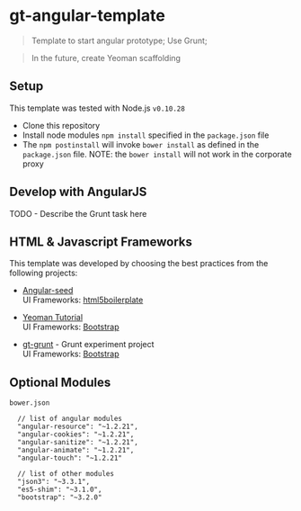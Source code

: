 # gt-angular-template

> Template to start angular prototype; Use Grunt;

> In the future, create Yeoman scaffolding

## Setup
This template was tested with Node.js `v0.10.28`

* Clone this repository
* Install node modules `npm install` specified in the `package.json` file
* The `npm postinstall` will invoke `bower install` as defined in the `package.json` file.
NOTE: the `bower install` will not work in the corporate proxy


## Develop with AngularJS

TODO - Describe the Grunt task here

## HTML & Javascript Frameworks

This template was developed by choosing the best practices from the following projects:

* [Angular-seed](https://github.com/angular/angular-seed)  
  UI Frameworks: [html5boilerplate](http://html5boilerplate.com/)

* [Yeoman Tutorial](http://yeoman.io/codelab.html)  
  UI Frameworks: [Bootstrap](http://getbootstrap.com/)

* [gt-grunt](https://github.com/gthendean/gt-grunt) - Grunt experiment project  
  UI Frameworks: [Bootstrap](http://getbootstrap.com/)

## Optional Modules

`bower.json`

```shell
  // list of angular modules
  "angular-resource": "~1.2.21",
  "angular-cookies": "~1.2.21",
  "angular-sanitize": "~1.2.21",
  "angular-animate": "~1.2.21",
  "angular-touch": "~1.2.21"

  // list of other modules
  "json3": "~3.3.1",
  "es5-shim": "~3.1.0",
  "bootstrap": "~3.2.0"  
```